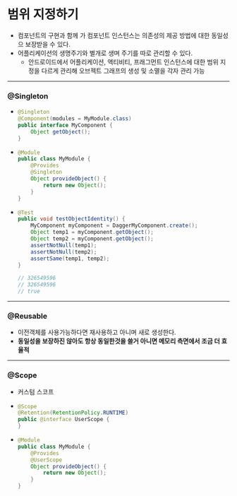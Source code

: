 # 범위 지정하기
* 컴포넌트의 구현과 함께 가 컴포넌트 인스턴스는 의존성의 제공 방법에 대한 동일성으 보장받을 수 있다.
* 어플리케이션의 생명주기와 별개로 생며 주기를 따로 관리할 수 있다.
  * 안드로이드에서 어플리케이션, 액티비티, 프래그먼트 인스턴스에 대한 범위 지정을 다르게 관리해 오브젝트 그래프의 생성 및 소멸을 각자 관리 가능
---
### @Singleton
* ```java
  @Singleton
  @Component(modules = MyModule.class)
  public interface MyComponent {
      Object getObject();
  }
* ```java
  @Module
  public class MyModule {
      @Provides
      @Singleton
      Object provideObject() {
          return new Object();
      }
  }
* ```java
  @Test
  public void testObjectIdentity() {
      MyComponent myComponent = DaggerMyComponent.create();
      Object temp1 = myComponent.getObject();
      Object temp2 = myComponent.getObject();
      assertNotNull(temp1);
      assertNotNull(temp2);
      assertSame(temp1, temp2);
  }
    
  // 326549596
  // 326549596
  // true
---
### @Reusable
* 이전객체를 사용가능하다면 재사용하고 아니며 새로 생성한다.
* **동일성을 보장하진 않아도 항상 동일한것을 쓸거 아니면 메모리 측면에서 조금 더 효율적**
---
### @Scope
* 커스텀 스코프
* ```java
  @Scope
  @Retention(RetentionPolicy.RUNTIME)
  public @interface UserScope {
  }
* ```java
  @Module
  public class MyModule {
      @Provides
      @UserScope
      Object provideObject() {
          return new Object();
      }
  }
  
